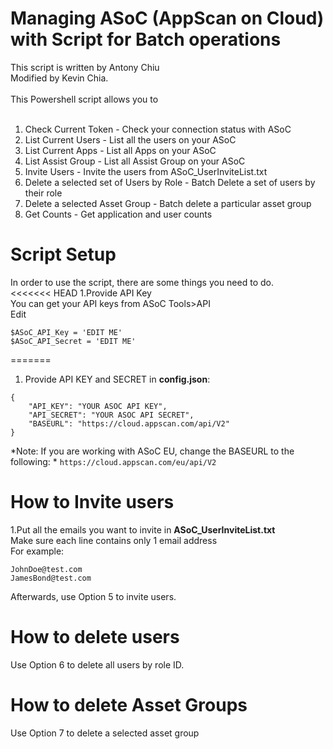 # Managing ASoC (AppScan on Cloud) with Script for Batch operations
This script is written by Antony Chiu<br>
Modified by Kevin Chia. <br>
<br>
This Powershell script allows you to <br>
<br>
1. Check Current Token - Check your connection status with ASoC
2. List Current Users - List all the users on your ASoC
3. List Current Apps - List all Apps on your ASoC
4. List Assist Group - List all Assist Group on your ASoC
5. Invite Users - Invite the users from ASoC_UserInviteList.txt
6. Delete a selected set of Users by Role - Batch Delete a set of users by their role
7. Delete a selected Asset Group - Batch delete a particular asset group
8. Get Counts - Get application and user counts

# Script Setup

In order to use the script, there are some things you need to do.<br>
<<<<<<< HEAD
1.Provide API Key<br>
You can get your API keys from ASoC Tools>API<br>
Edit <br>
```
$ASoC_API_Key = 'EDIT ME'
$ASoC_API_Secret = 'EDIT ME'
```
=======

1. Provide API KEY and SECRET in **config.json**:
```
{
    "API_KEY": "YOUR ASOC API KEY",
    "API_SECRET": "YOUR ASOC API SECRET",
    "BASEURL": "https://cloud.appscan.com/api/V2"
}
```
*Note: If you are working with ASoC EU, change the BASEURL to the following: *
```https://cloud.appscan.com/eu/api/V2```

# How to Invite users

1.Put all the emails you want to invite in **ASoC_UserInviteList.txt**<br>
Make sure each line contains only 1 email address<br>
For example:<br>

```
JohnDoe@test.com
JamesBond@test.com
```

Afterwards, use Option 5 to invite users. 

# How to delete users

Use Option 6 to delete all users by role ID. 

# How to delete Asset Groups

Use Option 7 to delete a selected asset group

